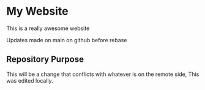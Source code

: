 # My Website

This is a really awesome website

Updates made on main on github before rebase

## Repository Purpose
This will be a change that conflicts
with whatever is on the remote side,
This was edited locally.

